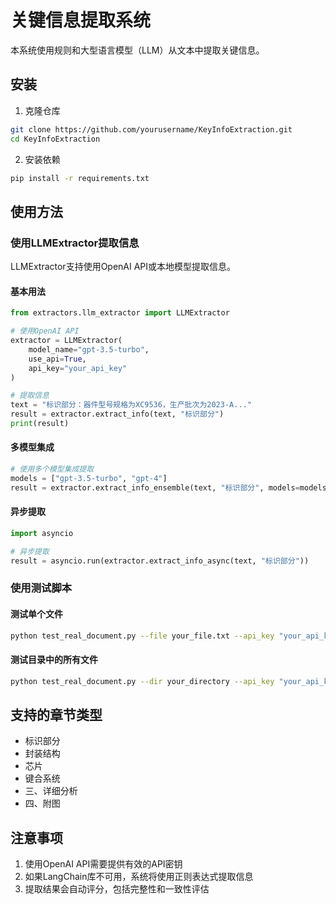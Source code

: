 # 关键信息提取系统

本系统使用规则和大型语言模型（LLM）从文本中提取关键信息。

## 安装

1. 克隆仓库
```bash
git clone https://github.com/yourusername/KeyInfoExtraction.git
cd KeyInfoExtraction
```

2. 安装依赖
```bash
pip install -r requirements.txt
```

## 使用方法

### 使用LLMExtractor提取信息

LLMExtractor支持使用OpenAI API或本地模型提取信息。

#### 基本用法

```python
from extractors.llm_extractor import LLMExtractor

# 使用OpenAI API
extractor = LLMExtractor(
    model_name="gpt-3.5-turbo",
    use_api=True,
    api_key="your_api_key"
)

# 提取信息
text = "标识部分：器件型号规格为XC9536，生产批次为2023-A..."
result = extractor.extract_info(text, "标识部分")
print(result)
```

#### 多模型集成

```python
# 使用多个模型集成提取
models = ["gpt-3.5-turbo", "gpt-4"]
result = extractor.extract_info_ensemble(text, "标识部分", models=models)
```

#### 异步提取

```python
import asyncio

# 异步提取
result = asyncio.run(extractor.extract_info_async(text, "标识部分"))
```

### 使用测试脚本

#### 测试单个文件

```bash
python test_real_document.py --file your_file.txt --api_key "your_api_key" --model "gpt-3.5-turbo"
```

#### 测试目录中的所有文件

```bash
python test_real_document.py --dir your_directory --api_key "your_api_key"
```

## 支持的章节类型

- 标识部分
- 封装结构
- 芯片
- 键合系统
- 三、详细分析
- 四、附图

## 注意事项

1. 使用OpenAI API需要提供有效的API密钥
2. 如果LangChain库不可用，系统将使用正则表达式提取信息
3. 提取结果会自动评分，包括完整性和一致性评估 
